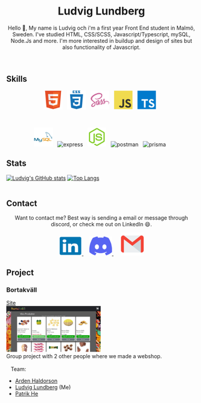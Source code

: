 
<h1 align="center">Ludvig Lundberg</h1>

<div align="center">Hello 👋, My name is Ludvig och i'm a first year Front End student in Malmö, Sweden. I've studied HTML, CSS/SCSS, Javascript/Typescript, mySQL, Node.Js and more. I'm more interested in buildup and design of sites but also functionality of Javascript.</div>
<br>
<br>

## Skills

<div align="center">

  <img src="https://github.com/devicons/devicon/blob/master/icons/html5/html5-original.svg" title="HTML5" alt="HTML" width="50" height="50"/>&nbsp;&nbsp;
  <img src="https://github.com/devicons/devicon/blob/master/icons/css3/css3-plain-wordmark.svg"  title="CSS3" alt="CSS" width="50" height="50"/>&nbsp;&nbsp;
  <img src="https://github.com/devicons/devicon/blob/master/icons/sass/sass-original.svg"  title="SASS" alt="SASS" width="50" height="50"/>&nbsp;&nbsp;
  <img src="https://github.com/devicons/devicon/blob/master/icons/javascript/javascript-original.svg" title="JavaScript" alt="JavaScript" width="50" height="50"/>&nbsp;&nbsp;
  <img src="https://github.com/devicons/devicon/blob/master/icons/typescript/typescript-original.svg"  title="Typescript" alt="Typescript" width="50" height="50"/>&nbsp;&nbsp;
  
  <br>
  
  <img src="https://github.com/devicons/devicon/blob/master/icons/mysql/mysql-original-wordmark.svg" title="MySQL"  alt="MySQL" width="50" height="50"/>&nbsp;&nbsp;
  <img src="https://skillicons.dev/icons?i=express" title="express" alt="express"/>&nbsp;&nbsp;
  <img src="https://github.com/devicons/devicon/blob/master/icons/nodejs/nodejs-original.svg" title="NodeJS" alt="NodeJS" width="50" height="50"/>&nbsp;&nbsp;
  <img src="https://skillicons.dev/icons?i=postman" title="postman" alt="postman"/>&nbsp;&nbsp;
  <img src="https://skillicons.dev/icons?i=prisma" title="prisma" alt="prisma"/>&nbsp;&nbsp;
  
</div>

## Stats
[![Ludvig's GitHub stats](https://github-readme-stats.vercel.app/api?username=Ludvig-Lundberg)](https://github.com/anuraghazra/github-readme-stats)
[![Top Langs](https://github-readme-stats.vercel.app/api/top-langs/?username=Ludvig-Lundberg&layout=compact)](https://github.com/anuraghazra/github-readme-stats)
<br> <br>

## Contact
<p align="center" width="50%">Want to contact me? Best way is sending a email or message through discord, or check me out on LinkedIn 😄.</p>

<div align="center">
    <span>
        <a href="https://www.linkedin.com/in/ludvig-lundberg-174b02220">
          <img src="https://github.com/devicons/devicon/blob/master/icons/linkedin/linkedin-original.svg" width="60" height="50" alt="linkedin">
        </a>
    </span>
    &nbsp;&nbsp;&nbsp;
    <span>
        <a href="https://discord.com/users/266907981013057537">
          <img src="https://github.com/Ludvig-Lundberg/Ludvig-Lundberg/blob/main/images/discord-mark-blue.png" width="60" height="50" alt="discord">
        </a>
    </span>
    &nbsp;&nbsp;&nbsp;&nbsp;
    <span>
        <a href="mailto:ickeskola@gmail.com">
          <img src="https://github.com/Ludvig-Lundberg/Ludvig-Lundberg/blob/main/images/gmail.png" width="60" height="60" alt="maila mig">
        </a>
    </span>
</div>




## Project

<div align="left" width="20%">
        <h3>Bortakväll</h3>
        <a href="https://gentle-dusk-abe4a9.netlify.app/">
            Site
            <br>
            <img src="https://github.com/Ludvig-Lundberg/Ludvig-Lundberg/blob/main/images/bortakvall.JPG" alt="bortakväll" title="bortakväll" width="250" heigt="250">
        </a>
        <div>Group project with 2 other people where we made a webshop.</div>
        <br>
        <div>&nbsp;&nbsp;&nbsp;Team:<br>
            <ul>
                <li><a href="https://github.com/arden-rh">Arden Haldorson</a></li>
                <li><a href="https://github.com/Ludvig-Lundberg">Ludvig Lundberg</a> (Me)</li>
                <li><a href="https://github.com/Patr1khe">Patrik He</a></li>
            </ul>
        </div>
    </span>
</div>





<!--
**Ludvig-Lundberg/Ludvig-Lundberg** is a ✨ _special_ ✨ repository because its `README.md` (this file) appears on your GitHub profile.

Here are some ideas to get you started:

- 🔭 I’m currently working on ...
- 🌱 I’m currently learning ...
- 👯 I’m looking to collaborate on ...
- 🤔 I’m looking for help with ...
- 💬 Ask me about ...
- 📫 How to reach me: ...
- 😄 Pronouns: ...
- ⚡ Fun fact: ...
-->

